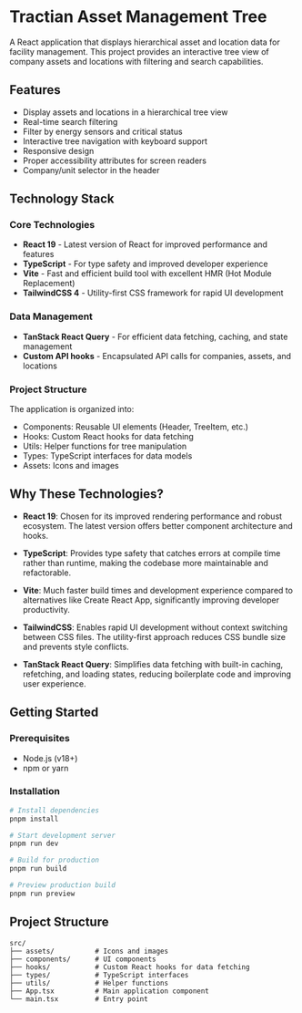 # Tractian Asset Management Tree

A React application that displays hierarchical asset and location data for facility management. This project provides an interactive tree view of company assets and locations with filtering and search capabilities.

## Features

- Display assets and locations in a hierarchical tree view
- Real-time search filtering
- Filter by energy sensors and critical status
- Interactive tree navigation with keyboard support
- Responsive design
- Proper accessibility attributes for screen readers
- Company/unit selector in the header

## Technology Stack

### Core Technologies

- **React 19** - Latest version of React for improved performance and features
- **TypeScript** - For type safety and improved developer experience
- **Vite** - Fast and efficient build tool with excellent HMR (Hot Module Replacement)
- **TailwindCSS 4** - Utility-first CSS framework for rapid UI development

### Data Management

- **TanStack React Query** - For efficient data fetching, caching, and state management
- **Custom API hooks** - Encapsulated API calls for companies, assets, and locations

### Project Structure

The application is organized into:
- Components: Reusable UI elements (Header, TreeItem, etc.)
- Hooks: Custom React hooks for data fetching
- Utils: Helper functions for tree manipulation
- Types: TypeScript interfaces for data models
- Assets: Icons and images

## Why These Technologies?

- **React 19**: Chosen for its improved rendering performance and robust ecosystem. The latest version offers better component architecture and hooks.

- **TypeScript**: Provides type safety that catches errors at compile time rather than runtime, making the codebase more maintainable and refactorable.

- **Vite**: Much faster build times and development experience compared to alternatives like Create React App, significantly improving developer productivity.

- **TailwindCSS**: Enables rapid UI development without context switching between CSS files. The utility-first approach reduces CSS bundle size and prevents style conflicts.

- **TanStack React Query**: Simplifies data fetching with built-in caching, refetching, and loading states, reducing boilerplate code and improving user experience.

## Getting Started

### Prerequisites

- Node.js (v18+)
- npm or yarn

### Installation

```bash
# Install dependencies
pnpm install

# Start development server
pnpm run dev

# Build for production
pnpm run build

# Preview production build
pnpm run preview
```

## Project Structure

```
src/
├── assets/          # Icons and images
├── components/      # UI components
├── hooks/           # Custom React hooks for data fetching
├── types/           # TypeScript interfaces
├── utils/           # Helper functions
├── App.tsx          # Main application component
└── main.tsx         # Entry point
```

